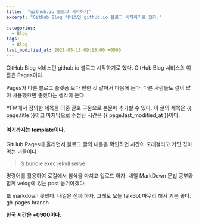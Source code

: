 ```yaml
---
title:  "github.io 블로그 시작하기"
excerpt: "GitHub Blog 서비스인 github.io 블로그 시작하기로 했다."

categories:
  - Blog
tags:
  - Blog
last_modified_at: 2021-05-18 09:18:00 +0900
---
```


GitHub Blog 서비스인 github.io 블로그 시작하기로 했다.
GitHub Blog 서비스의 이름은 Pages이다.

Pages가 다른 블로그 플랫폼 보다 편한 것 같아서 마음에 든다.
다른 사람들도 같이 많이 사용했으면 좋겠다는 생각이 든다.

YFM에서 정의한 제목을 이중 괄호 구문으로 본문에 추가할 수 있다.
이 글의 제목은 {{ page.title }}이고
마지막으로 수정된 시간은 {{ page.last_modified_at }}이다.

#### 여기까지는 template이다.
GitHub Pages에 올리면서 블로그 글의 내용을 확인하면 시간이 오래걸리고 커밋 잡아먹는 괴물이니
> $ bundle exec jekyll serve

명령어를 활용하여 로컬에서 첨삭을 마치고 업로드 하자.
내일 MarkDown 문법 공부와 함께 velog에 있는 post 옮겨야겠다.

또 markdown 못했다. 내일은 진짜 하자.
그래도 오늘 talkBot 마무리 해서 기분 좋다.
gh-pages branch

**한국 시간은 +0900이다.**
